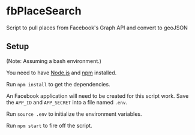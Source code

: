 # fbPlaceSearch
Script to pull places from Facebook's Graph API and convert to geoJSON

## Setup
(Note: Assuming a bash environment.)

You need to have [Node.js](https://nodejs.org/) and [npm](https://www.npmjs.com/) installed.

Run `npm install` to get the dependencies.

An Facebook application will need to be created for this script work. Save the `APP_ID` and `APP_SECRET` into a file named `.env`.

Run `source .env` to initialize the environment variables.

Run `npm start` to fire off the script.
